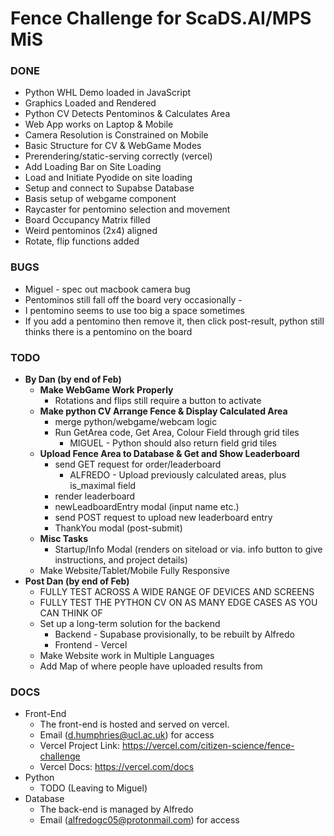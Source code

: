 # Fence Challenge for ScaDS.AI/MPS MiS

### DONE
- Python WHL Demo loaded in JavaScript
- Graphics Loaded and Rendered
- Python CV Detects Pentominos & Calculates Area
- Web App works on Laptop & Mobile
- Camera Resolution is Constrained on Mobile
- Basic Structure for CV & WebGame Modes
- Prerendering/static-serving correctly (vercel)
- Add Loading Bar on Site Loading
- Load and Initiate Pyodide on site loading
- Setup and connect to Supabse Database
- Basis setup of webgame component
- Raycaster for pentomino selection and movement
- Board Occupancy Matrix filled
- Weird pentominos (2x4) aligned
- Rotate, flip functions added

### BUGS
  - Miguel - spec out macbook camera bug
  - Pentominos still fall off the board very occasionally -
  - I pentomino seems to use too big a space sometimes
  - If you add a pentomino then remove it, then click post-result, python still thinks there is a pentomino on the board

### TODO
- **By Dan (by end of Feb)**
  - **Make WebGame Work Properly**
    - Rotations and flips still require a button to activate
  - **Make python CV Arrange Fence & Display Calculated Area**
    - merge python/webgame/webcam logic
    - Run GetArea code, Get Area, Colour Field through grid tiles
      - MIGUEL - Python should also return field grid tiles
  - **Upload Fence Area to Database & Get and Show Leaderboard**
    - send GET request for order/leaderboard
      - ALFREDO - Upload previously calculated areas, plus is_maximal field
    - render leaderboard
    - newLeadboardEntry modal (input name etc.)
    - send POST request to upload new leaderboard entry
    - ThankYou modal (post-submit)
  - **Misc Tasks**
    - Startup/Info Modal (renders on siteload or via. info button to give instructions, and project details)
  - Make Website/Tablet/Mobile Fully Responsive
- **Post Dan (by end of Feb)**
  - FULLY TEST ACROSS A WIDE RANGE OF DEVICES AND SCREENS
  - FULLY TEST THE PYTHON CV ON AS MANY EDGE CASES AS YOU CAN THINK OF
  - Set up a long-term solution for the backend
      - Backend - Supabase provisionally, to be rebuilt by Alfredo
      - Frontend - Vercel
  - Make Website work in Multiple Languages
  - Add Map of where people have uploaded results from

### DOCS
- Front-End
  - The front-end is hosted and served on vercel.
  - Email (d.humphries@ucl.ac.uk) for access
  - Vercel Project Link: https://vercel.com/citizen-science/fence-challenge
  - Vercel Docs: https://vercel.com/docs
- Python
  - TODO (Leaving to Miguel)
- Database
  - The back-end is managed by Alfredo
  - Email (alfredogc05@protonmail.com) for access
